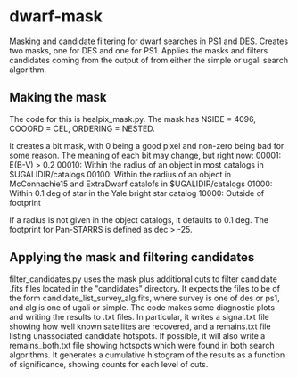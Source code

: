 # dwarf-mask
Masking and candidate filtering for dwarf searches in PS1 and DES. 
Creates two masks, one for DES and one for PS1.
Applies the masks and filters candidates coming from the output of from either the simple or ugali search algorithm. 

## Making the mask
The code for this is healpix_mask.py. The mask has
NSIDE = 4096,
COOORD = CEL,
ORDERING = NESTED.

It creates a bit mask, with 0 being a good pixel and non-zero being bad for some reason. The meaning of each bit may change, but right now:
00001: E(B-V) > 0.2
00010: Within the radius of an object in most catalogs in $UGALIDIR/catalogs
00100: Within the radius of an object in McConnachie15 and ExtraDwarf catalofs in $UGALIDIR/catalogs
01000: Within 0.1 deg of star in the Yale bright star catalog
10000: Outside of footprint

If a radius is not given in the object catalogs, it defaults to 0.1 deg. 
The footprint for Pan-STARRS is defined as dec > -25. 

## Applying the mask and filtering candidates
filter_candidates.py uses the mask plus additional cuts to filter candidate .fits files located in the "candidates" directory. It expects the files to be of the form candidate_list_survey_alg.fits, where survey is one of des or ps1, and alg is one of ugali or simple. The code makes some diagnostic plots and writing the results to .txt files.
In particular, it writes a signal.txt file showing how well known satellites are recovered, and a remains.txt file listing unassociated candidate hotspots. If possible, it will also write a remains_both.txt file showing hotspots which were found in both search algorithms. 
It generates a cumulative histogram of the results as a function of significance, showing counts for each level of cuts. 
